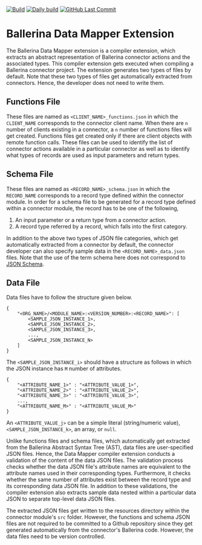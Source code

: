 [![Build](https://github.com/ballerina-platform/module-ballerina-io/workflows/Build/badge.svg)](https://github.com/ballerina-platform/module-ballerinax-datamapper/actions?query=workflow%3ABuild)
[![Daily build](https://github.com/ballerina-platform/module-ballerina-io/workflows/Daily%20build/badge.svg)](https://github.com/ballerina-platform/module-ballerinax-datamapper/actions?query=workflow%3A%22Daily+build%22)
[![GitHub Last Commit](https://img.shields.io/github/last-commit/ballerina-platform/module-ballerina-io.svg)](https://github.com/ballerina-platform/module-ballerinax-datamapper/commits/master)

# Ballerina Data Mapper Extension
The Ballerina Data Mapper extension is a compiler extension, which extracts an abstract representation of Ballerina connector actions and the associated types. 
This compiler extension gets executed when compiling a Ballerina connector project. The extension generates two types of files by default. Note that 
these two types of files get automatically extracted from connectors. Hence, the developer does not need to write them.

## Functions File
These files are named as ``<CLIENT_NAME>_functions.json`` in which the `CLIENT_NAME` corresponds to the connector client name.
When there are ``n`` number of clients existing in a connector, a ``n``  number of functions files will get created. Functions files get created only if there 
are client objects with remote function calls. These files can be used to identify the list of connector actions available in a 
particular connector as well as to identify what types of records are used as input parameters and return types.

## Schema File
These files are named as ``<RECORD_NAME>_schema.json`` in which the `RECORD_NAME` corresponds to a record type defined
within the connector module. In order for a schema file to be generated for a record type defined within a connector module, the
record has to be one of the following,
 
 1. An input parameter or a return type from a connector action.
 2. A record type referred by a record, which falls into the first category.
 
  In addition to the above two types of JSON file categories, which get automatically extracted from a connector by default, 
  the connector developer can also specify sample data in the `<RECORD_NAME>_data.json` files. Note that the use 
  of the term schema here does not correspond to [JSON Schema](https://json-schema.org/learn/miscellaneous-examples.html).
  
  ## Data File
  Data files have to follow the structure given below.
  
```
{
    "<ORG_NAME>/<MODULE_NAME>:<VERSION_NUMBER>:<RECORD_NAME>": [
        <SAMPLE_JSON_INSTANCE_1>,
        <SAMPLE_JSON_INSTANCE_2>,
        <SAMPLE_JSON_INSTANCE_3>,
        ...,
        <SAMPLE_JSON_INSTANCE_N>
    ]
}
```
The `<SAMPLE_JSON_INSTANCE_i>` should have a structure as follows in which the JSON 
instance has `M` number of attributes.

```
{
    "<ATTRIBUTE_NAME_1>" : "<ATTRIBUTE_VALUE_1>",
    "<ATTRIBUTE_NAME_2>" : "<ATTRIBUTE_VALUE_2>",
    "<ATTRIBUTE_NAME_3>" : "<ATTRIBUTE_VALUE_3>",
    ...,
    "<ATTRIBUTE_NAME_M>" : "<ATTRIBUTE_VALUE_M>"
}
```

An `<ATTRIBUTE_VALUE_j>` can be a simple literal (string/numeric value), 
`<SAMPLE_JSON_INSTANCE_k>`, an array, or `null`.

Unlike functions files and schema files, which automatically get extracted
from the Ballerina Abstract Syntax Tree (AST), data files are user-specified JSON files. 
Hence, the Data Mapper compiler extension conducts a validation of the content of the data JSON files.
The validation process checks whether the data JSON file's attribute names are equivalent to the 
attribute names used in their corresponding types. Furthermore, it checks whether the same number 
of attributes exist between the record type and its corresponding data JSON file. In addition to these 
validations, the compiler extension also extracts sample data nested within a particular data JSON 
to separate top-level data JSON files.

The extracted JSON files get written to the resources directory within the connector module's 
`src` folder. However, the functions and schema JSON files are not required to be committed to a
Github repository since they get generated automatically from the connector's Ballerina code. However, 
the data files need to be version controlled.

  
  
